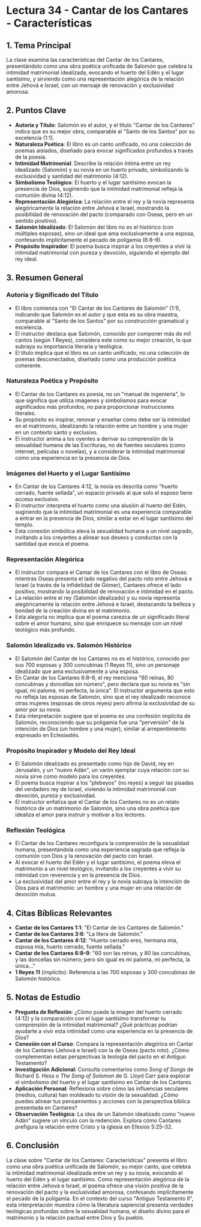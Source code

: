 # Lectura 34 - Cantar de los Cantares - Características

## 1. Tema Principal
La clase examina las características del Cantar de los Cantares, presentándolo como una obra poética unificada de Salomón que celebra la intimidad matrimonial idealizada, evocando el huerto del Edén y el lugar santísimo, y sirviendo como una representación alegórica de la relación entre Jehová e Israel, con un mensaje de renovación y exclusividad amorosa.

## 2. Puntos Clave
- **Autoría y Título**: Salomón es el autor, y el título "Cantar de los Cantares" indica que es su mejor obra, comparable al "Santo de los Santos" por su excelencia (1:1).
- **Naturaleza Poética**: El libro es un canto unificado, no una colección de poemas aislados, diseñado para evocar significados profundos a través de la poesía.
- **Intimidad Matrimonial**: Describe la relación íntima entre un rey idealizado (Salomón) y su novia en un huerto privado, simbolizando la exclusividad y santidad del matrimonio (4:12).
- **Simbolismo Teológico**: El huerto y el lugar santísimo evocan la presencia de Dios, sugiriendo que la intimidad matrimonial refleja la comunión divina (4:12).
- **Representación Alegórica**: La relación entre el rey y la novia representa alegóricamente la relación entre Jehová e Israel, mostrando la posibilidad de renovación del pacto (comparado con Oseas, pero en un sentido positivo).
- **Salomón Idealizado**: El Salomón del libro no es el histórico (con múltiples esposas), sino un ideal que ama exclusivamente a una esposa, confesando implícitamente el pecado de poligamia (6:8–9).
- **Propósito Inspirador**: El poema busca inspirar a los creyentes a vivir la intimidad matrimonial con pureza y devoción, siguiendo el ejemplo del rey ideal.

## 3. Resumen General

### Autoría y Significado del Título
- El libro comienza con "El Cantar de los Cantares de Salomón" (1:1), indicando que Salomón es el autor y que esta es su obra maestra, comparable al "Santo de los Santos" por su construcción gramatical y excelencia.
- El instructor destaca que Salomón, conocido por componer más de mil cantos (según 1 Reyes), considera este como su mejor creación, lo que subraya su importancia literaria y teológica.
- El título implica que el libro es un canto unificado, no una colección de poemas desconectados, diseñado como una producción poética coherente.

### Naturaleza Poética y Propósito
- El Cantar de los Cantares es poesía, no un "manual de ingeniería", lo que significa que utiliza imágenes y simbolismos para evocar significados más profundos, no para proporcionar instrucciones literales.
- Su propósito es inspirar, renovar y enseñar cómo debe ser la intimidad en el matrimonio, idealizando la relación entre un hombre y una mujer en un contexto santo y exclusivo.
- El instructor anima a los oyentes a derivar su comprensión de la sexualidad humana de las Escrituras, no de fuentes seculares (como internet, películas o novelas), y a considerar la intimidad matrimonial como una experiencia en la presencia de Dios.

### Imágenes del Huerto y el Lugar Santísimo
- En Cantar de los Cantares 4:12, la novia es descrita como "huerto cerrado, fuente sellada", un espacio privado al que solo el esposo tiene acceso exclusivo.
- El instructor interpreta el huerto como una alusión al huerto del Edén, sugiriendo que la intimidad matrimonial es una experiencia comparable a entrar en la presencia de Dios, similar a estar en el lugar santísimo del templo.
- Esta conexión simbólica eleva la sexualidad humana a un nivel sagrado, invitando a los creyentes a alinear sus deseos y conductas con la santidad que evoca el poema.

### Representación Alegórica
- El instructor compara el Cantar de los Cantares con el libro de Oseas: mientras Oseas presenta el lado negativo del pacto roto entre Jehová e Israel (a través de la infidelidad de Gómer), Cantares ofrece el lado positivo, mostrando la posibilidad de renovación e intimidad en el pacto.
- La relación entre el rey (Salomón idealizado) y su novia representa alegóricamente la relación entre Jehová e Israel, destacando la belleza y bondad de la creación divina en el matrimonio.
- Esta alegoría no implica que el poema carezca de un significado literal sobre el amor humano, sino que enriquece su mensaje con un nivel teológico más profundo.

### Salomón Idealizado vs. Salomón Histórico
- El Salomón del Cantar de los Cantares no es el histórico, conocido por sus 700 esposas y 300 concubinas (1 Reyes 11), sino un personaje idealizado que ama exclusivamente a una esposa.
- En Cantar de los Cantares 6:8–9, el rey menciona "60 reinas, 80 concubinas y doncellas sin número", pero declara que su novia es "sin igual, mi paloma, mi perfecta, la única". El instructor argumenta que esto no refleja las esposas de Salomón, sino que el rey idealizado reconoce otras mujeres (esposas de otros reyes) pero afirma la exclusividad de su amor por su novia.
- Esta interpretación sugiere que el poema es una confesión implícita de Salomón, reconociendo que su poligamia fue una "perversión" de la intención de Dios (un hombre y una mujer), similar al arrepentimiento expresado en Eclesiastés.

### Propósito Inspirador y Modelo del Rey Ideal
- El Salomón idealizado es presentado como hijo de David, rey en Jerusalén, y un "nuevo Adán", un varón ejemplar cuya relación con su novia sirve como modelo para los creyentes.
- El poema busca inspirar a los "plebeyos" (no reyes) a seguir las pisadas del verdadero rey de Israel, viviendo la intimidad matrimonial con devoción, pureza y exclusividad.
- El instructor enfatiza que el Cantar de los Cantares no es un relato histórico de un matrimonio de Salomón, sino una obra poética que idealiza el amor para instruir y motivar a los lectores.

### Reflexión Teológica
- El Cantar de los Cantares reconfigura la comprensión de la sexualidad humana, presentándola como una experiencia sagrada que refleja la comunión con Dios y la renovación del pacto con Israel.
- Al evocar el huerto del Edén y el lugar santísimo, el poema eleva el matrimonio a un nivel teológico, invitando a los creyentes a vivir su intimidad con reverencia y en la presencia de Dios.
- La exclusividad del amor entre el rey y la novia subraya la intención de Dios para el matrimonio: un hombre y una mujer en una relación de devoción mutua.

## 4. Citas Bíblicas Relevantes
- **Cantar de los Cantares 1:1**: "El Cantar de los Cantares de Salomón."
- **Cantar de los Cantares 3:6**: "La litera de Salomón."
- **Cantar de los Cantares 4:12**: "Huerto cerrado eres, hermana mía, esposa mía, huerto cerrado, fuente sellada."
- **Cantar de los Cantares 6:8–9**: "60 son las reinas, y 80 las concubinas, y las doncellas sin número; pero sin igual es mi paloma, mi perfecta, la única…"
- **1 Reyes 11** (implícito): Referencia a las 700 esposas y 300 concubinas de Salomón histórico.

## 5. Notas de Estudio
- **Pregunta de Reflexión**: ¿Cómo puede la imagen del huerto cerrado (4:12) y la comparación con el lugar santísimo transformar tu comprensión de la intimidad matrimonial? ¿Qué prácticas podrían ayudarte a vivir esta intimidad como una experiencia en la presencia de Dios?
- **Conexión con el Curso**: Compara la representación alegórica en Cantar de los Cantares (Jehová e Israel) con la de Oseas (pacto roto). ¿Cómo complementan estas perspectivas la teología del pacto en el Antiguo Testamento?
- **Investigación Adicional**: Consulta comentarios como *Song of Songs* de Richard S. Hess o *The Song of Solomon* de G. Lloyd Carr para explorar el simbolismo del huerto y el lugar santísimo en Cantar de los Cantares.
- **Aplicación Personal**: Reflexiona sobre cómo las influencias seculares (medios, cultura) han moldeado tu visión de la sexualidad. ¿Cómo puedes alinear tus pensamientos y acciones con la perspectiva bíblica presentada en Cantares?
- **Observación Teológica**: La idea de un Salomón idealizado como "nuevo Adán" sugiere un vínculo con la redención. Explora cómo Cantares prefigura la relación entre Cristo y la iglesia en Efesios 5:25–32.

## 6. Conclusión
La clase sobre "Cantar de los Cantares: Características" presenta el libro como una obra poética unificada de Salomón, su mejor canto, que celebra la intimidad matrimonial idealizada entre un rey y su novia, evocando el huerto del Edén y el lugar santísimo. Como representación alegórica de la relación entre Jehová e Israel, el poema ofrece una visión positiva de la renovación del pacto y la exclusividad amorosa, confesando implícitamente el pecado de la poligamia. En el contexto del curso "Antiguo Testamento II", esta interpretación muestra cómo la literatura sapiencial presenta verdades teológicas profundas sobre la sexualidad humana, el diseño divino para el matrimonio y la relación pactual entre Dios y Su pueblo.